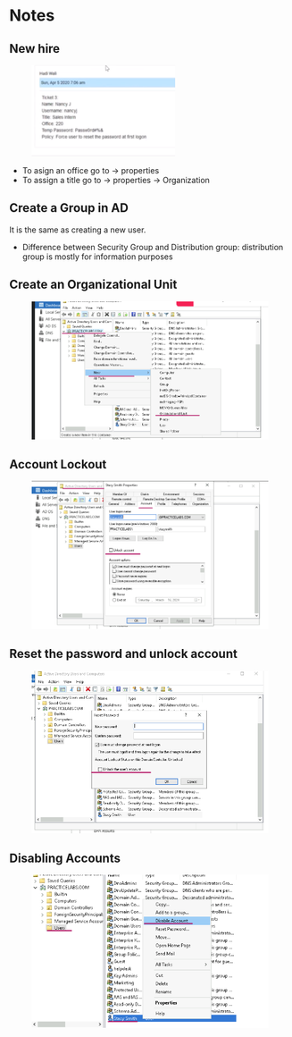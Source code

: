 # Notes



## New hire

<figure><img src="../../.gitbook/assets/image (1) (1) (1) (1) (1).png" alt=""><figcaption></figcaption></figure>

* To asign an office go to -> properties
* To assign a title go to -> properties -> Organization



## Create a Group in AD

It is the same as creating a new user.&#x20;

* Difference between Security Group and Distribution group: distribution group is mostly for information purposes



## Create an Organizational Unit

<figure><img src="../../.gitbook/assets/image (2) (1) (1) (1) (1).png" alt=""><figcaption></figcaption></figure>

## Account Lockout

<figure><img src="../../.gitbook/assets/image (1) (1) (1) (1) (1) (1).png" alt=""><figcaption></figcaption></figure>



## Reset the password and unlock account

<figure><img src="../../.gitbook/assets/image (3) (1) (1) (1) (1).png" alt=""><figcaption></figcaption></figure>

## Disabling Accounts

<figure><img src="../../.gitbook/assets/image (4) (1) (1) (1) (1).png" alt=""><figcaption></figcaption></figure>
